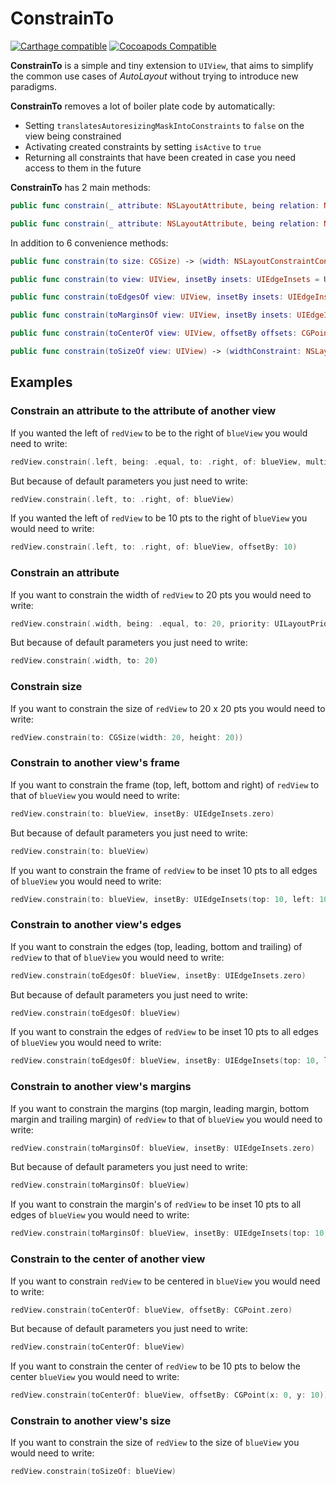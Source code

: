 # ConstrainTo

[![Carthage compatible](https://img.shields.io/badge/Carthage-compatible-4BC51D.svg?style=flat)](https://github.com/Carthage/Carthage)
[![Cocoapods Compatible](https://cocoapod-badges.herokuapp.com/v/ConstrainTo/badge.png)](https://cocoapods.org)

**ConstrainTo** is a simple and tiny extension to `UIView`, that aims to simplify the common use cases of _AutoLayout_ without trying to introduce new paradigms.

**ConstrainTo** removes a lot of boiler plate code by automatically:

- Setting `translatesAutoresizingMaskIntoConstraints` to `false` on the view being constrained
- Activating created constraints by setting `isActive` to `true`
- Returning all constraints that have been created in case you need access to them in the future

**ConstrainTo** has 2 main methods:

```swift
public func constrain(_ attribute: NSLayoutAttribute, being relation: NSLayoutRelation = .equal, to viewAttribute: NSLayoutAttribute, of view: UIView, multipliedBy multiplier: CGFloat = 1.0, offsetBy offset: CGFloat = 0.0, priority: Float = UILayoutPriorityRequired) -> NSLayoutConstraint

public func constrain(_ attribute: NSLayoutAttribute, being relation: NSLayoutRelation = .equal, to constant: CGFloat, priority: Float = UILayoutPriorityRequired) -> NSLayoutConstraint
```

In addition to 6 convenience methods:

```swift
public func constrain(to size: CGSize) -> (width: NSLayoutConstraintConstraint, heightConstraint: NSLayoutConstraint)

public func constrain(to view: UIView, insetBy insets: UIEdgeInsets = UIEdgeInsets.zero) -> (topConstraint: NSLayoutConstraint, leftConstraint: NSLayoutConstraint, bottomConstraint: NSLayoutConstraint, rightConstraint: NSLayoutConstraint)

public func constrain(toEdgesOf view: UIView, insetBy insets: UIEdgeInsets = UIEdgeInsets.zero) -> (topConstraint: NSLayoutConstraint, leadingConstraint: NSLayoutConstraint, bottomConstraint: NSLayoutConstraint, trailingConstraint: NSLayoutConstraint)

public func constrain(toMarginsOf view: UIView, insetBy insets: UIEdgeInsets = UIEdgeInsets.zero) -> (topMarginConstraint: NSLayoutConstraint, leadingMarginConstraint: NSLayoutConstraint, bottomMarginConstraint: NSLayoutConstraint, trailingMarginConstraint: NSLayoutConstraint)

public func constrain(toCenterOf view: UIView, offsetBy offsets: CGPoint = CGPoint.zero) -> (xConstraint: NSLayoutConstraint, yConstraint: NSLayoutConstraint)

public func constrain(toSizeOf view: UIView) -> (widthConstraint: NSLayoutConstraint, heightConstraint: NSLayoutConstraint)

```

## Examples

### Constrain an attribute to the attribute of another view

If you wanted the left of `redView` to be to the right of `blueView` you would need to write:

```swift
redView.constrain(.left, being: .equal, to: .right, of: blueView, multipliedBy: 1, offsetBy: 0, priority: UILayoutPriorityRequired)
```

But because of default parameters you just need to write:

```swift
redView.constrain(.left, to: .right, of: blueView)
```

If you wanted the left of `redView` to be 10 pts to the right of `blueView` you would need to write:

```swift
redView.constrain(.left, to: .right, of: blueView, offsetBy: 10)
```
### Constrain an attribute

If you want to constrain the width of `redView` to 20 pts you would need to write:

```swift
redView.constrain(.width, being: .equal, to: 20, priority: UILayoutPriorityRequired)
```

But because of default parameters you just need to write:

```swift
redView.constrain(.width, to: 20)
```

### Constrain size

If you want to constrain the size of `redView` to 20 x 20 pts you would need to write:

```swift
redView.constrain(to: CGSize(width: 20, height: 20))
```

### Constrain to another view's frame

If you want to constrain the frame (top, left, bottom and right) of `redView` to that of `blueView` you would need to write:

```swift
redView.constrain(to: blueView, insetBy: UIEdgeInsets.zero)
```
But because of default parameters you just need to write:

```swift
redView.constrain(to: blueView)
```

If you want to constrain the frame of `redView` to be inset 10 pts to all edges of `blueView` you would need to write:

```swift
redView.constrain(to: blueView, insetBy: UIEdgeInsets(top: 10, left: 10, bottom: 10, right: 10))
```
### Constrain to another view's edges

If you want to constrain the edges (top, leading, bottom and trailing) of `redView` to that of `blueView` you would need to write:

```swift
redView.constrain(toEdgesOf: blueView, insetBy: UIEdgeInsets.zero)
```
But because of default parameters you just need to write:

```swift
redView.constrain(toEdgesOf: blueView)
```

If you want to constrain the edges of `redView` to be inset 10 pts to all edges of `blueView` you would need to write:

```swift
redView.constrain(toEdgesOf: blueView, insetBy: UIEdgeInsets(top: 10, left: 10, bottom: 10, right: 10))
```

### Constrain to another view's margins

If you want to constrain the margins (top margin, leading margin, bottom margin and trailing margin) of `redView` to that of `blueView` you would need to write:

```swift
redView.constrain(toMarginsOf: blueView, insetBy: UIEdgeInsets.zero)
```
But because of default parameters you just need to write:

```swift
redView.constrain(toMarginsOf: blueView)
```

If you want to constrain the margin's of `redView` to be inset 10 pts to all edges of `blueView` you would need to write:

```swift
redView.constrain(toMarginsOf: blueView, insetBy: UIEdgeInsets(top: 10, left: 10, bottom: 10, right: 10))
```
### Constrain to the center of another view

If you want to constrain `redView` to be centered in `blueView` you would need to write:

```swift
redView.constrain(toCenterOf: blueView, offsetBy: CGPoint.zero)
```

But because of default parameters you just need to write:

```swift
redView.constrain(toCenterOf: blueView)
```

If you want to constrain the center of `redView` to be 10 pts to below the center `blueView` you would need to write:

```swift
redView.constrain(toCenterOf: blueView, offsetBy: CGPoint(x: 0, y: 10))
```

### Constrain to another view's size

If you want to constrain the size of `redView` to the size of `blueView` you would need to write:

```swift
redView.constrain(toSizeOf: blueView)
```
